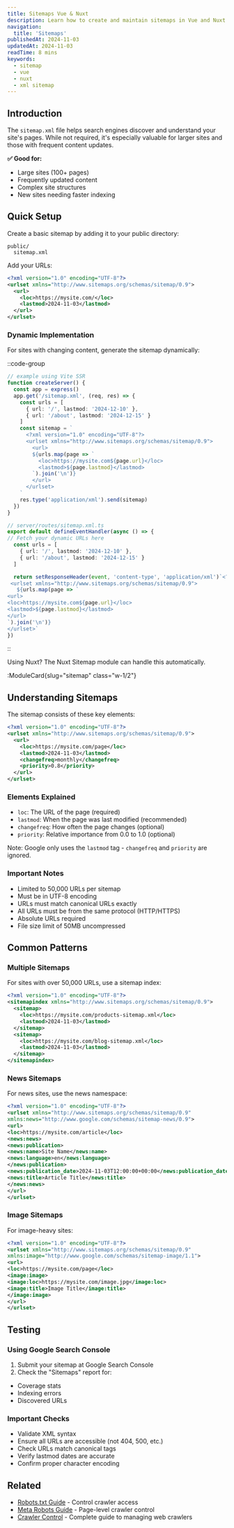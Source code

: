 ```yaml
---
title: Sitemaps Vue & Nuxt
description: Learn how to create and maintain sitemaps in Vue and Nuxt applications.
navigation:
  title: 'Sitemaps'
publishedAt: 2024-11-03
updatedAt: 2024-11-03
readTime: 8 mins
keywords:
  - sitemap
  - vue
  - nuxt
  - xml sitemap
---
```


## Introduction

The `sitemap.xml` file helps search engines discover and understand your site's pages. While not required, it's especially valuable for larger sites and those with frequent content updates.

**✅ Good for:**

- Large sites (100+ pages)
- Frequently updated content
- Complex site structures
- New sites needing faster indexing

## Quick Setup

Create a basic sitemap by adding it to your public directory:

```dir
public/
  sitemap.xml
```

Add your URLs:

```xml
<?xml version="1.0" encoding="UTF-8"?>
<urlset xmlns="http://www.sitemaps.org/schemas/sitemap/0.9">
  <url>
    <loc>https://mysite.com/</loc>
    <lastmod>2024-11-03</lastmod>
  </url>
</urlset>
```

### Dynamic Implementation

For sites with changing content, generate the sitemap dynamically:

::code-group

```ts [Vue]
// example using Vite SSR
function createServer() {
  const app = express()
  app.get('/sitemap.xml', (req, res) => {
    const urls = [
      { url: '/', lastmod: '2024-12-10' },
      { url: '/about', lastmod: '2024-12-15' }
    ]
    const sitemap = `
      <?xml version="1.0" encoding="UTF-8"?>
      <urlset xmlns="http://www.sitemaps.org/schemas/sitemap/0.9">
        <url>
        ${urls.map(page => `
          <loc>https://mysite.com${page.url}</loc>
          <lastmod>${page.lastmod}</lastmod>
        `).join('\n')}
        </url>
      </urlset>
    `
    res.type('application/xml').send(sitemap)
  })
}
```

```ts [Nuxt]
// server/routes/sitemap.xml.ts
export default defineEventHandler(async () => {
// Fetch your dynamic URLs here
  const urls = [
    { url: '/', lastmod: '2024-12-10' },
    { url: '/about', lastmod: '2024-12-15' }
  ]

  return setResponseHeader(event, 'content-type', 'application/xml')`<?xml version="1.0" encoding="UTF-8"?>
 <urlset xmlns="http://www.sitemaps.org/schemas/sitemap/0.9">
   ${urls.map(page => `
<url>
<loc>https://mysite.com${page.url}</loc>
<lastmod>${page.lastmod}</lastmod>
</url>
`).join('\n')}
</urlset>`
})
```

::

Using Nuxt? The Nuxt Sitemap module can handle this automatically.

:ModuleCard{slug="sitemap" class="w-1/2"}

## Understanding Sitemaps

The sitemap consists of these key elements:

```xml
<?xml version="1.0" encoding="UTF-8"?>
<urlset xmlns="http://www.sitemaps.org/schemas/sitemap/0.9">
  <url>
    <loc>https://mysite.com/page</loc>
    <lastmod>2024-11-03</lastmod>
    <changefreq>monthly</changefreq>
    <priority>0.8</priority>
  </url>
</urlset>
```

### Elements Explained

- `loc`: The URL of the page (required)
- `lastmod`: When the page was last modified (recommended)
- `changefreq`: How often the page changes (optional)
- `priority`: Relative importance from 0.0 to 1.0 (optional)

Note: Google only uses the `lastmod` tag - `changefreq` and `priority` are ignored.

### Important Notes

- Limited to 50,000 URLs per sitemap
- Must be in UTF-8 encoding
- URLs must match canonical URLs exactly
- All URLs must be from the same protocol (HTTP/HTTPS)
- Absolute URLs required
- File size limit of 50MB uncompressed

## Common Patterns

### Multiple Sitemaps

For sites with over 50,000 URLs, use a sitemap index:

```xml
<?xml version="1.0" encoding="UTF-8"?>
<sitemapindex xmlns="http://www.sitemaps.org/schemas/sitemap/0.9">
  <sitemap>
    <loc>https://mysite.com/products-sitemap.xml</loc>
    <lastmod>2024-11-03</lastmod>
  </sitemap>
  <sitemap>
    <loc>https://mysite.com/blog-sitemap.xml</loc>
    <lastmod>2024-11-03</lastmod>
  </sitemap>
</sitemapindex>
```

### News Sitemaps

For news sites, use the news namespace:

```xml
<?xml version="1.0" encoding="UTF-8"?>
<urlset xmlns="http://www.sitemaps.org/schemas/sitemap/0.9"
xmlns:news="http://www.google.com/schemas/sitemap-news/0.9">
<url>
<loc>https://mysite.com/article</loc>
<news:news>
<news:publication>
<news:name>Site Name</news:name>
<news:language>en</news:language>
</news:publication>
<news:publication_date>2024-11-03T12:00:00+00:00</news:publication_date>
<news:title>Article Title</news:title>
</news:news>
</url>
</urlset>
```

### Image Sitemaps

For image-heavy sites:

```xml
<?xml version="1.0" encoding="UTF-8"?>
<urlset xmlns="http://www.sitemaps.org/schemas/sitemap/0.9"
xmlns:image="http://www.google.com/schemas/sitemap-image/1.1">
<url>
<loc>https://mysite.com/page</loc>
<image:image>
<image:loc>https://mysite.com/image.jpg</image:loc>
<image:title>Image Title</image:title>
</image:image>
</url>
</urlset>
```

## Testing

### Using Google Search Console

1. Submit your sitemap at Google Search Console
2. Check the "Sitemaps" report for:
  - Coverage stats
  - Indexing errors
  - Discovered URLs

### Important Checks

- Validate XML syntax
- Ensure all URLs are accessible (not 404, 500, etc.)
- Check URLs match canonical tags
- Verify lastmod dates are accurate
- Confirm proper character encoding

## Related

- [Robots.txt Guide](/learn/controlling-crawlers/robots) - Control crawler access
- [Meta Robots Guide](/learn/controlling-crawlers/meta-tags) - Page-level crawler control
- [Crawler Control](/learn/controlling-crawlers) - Complete guide to managing web crawlers
